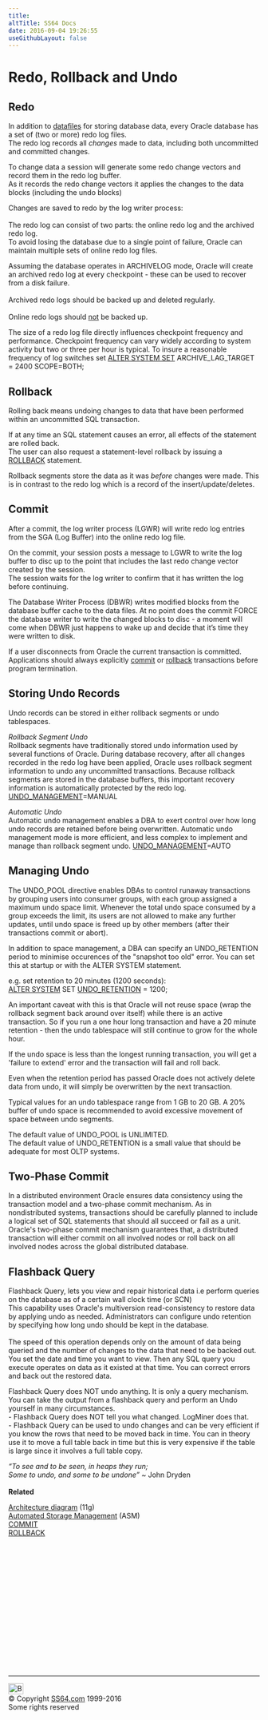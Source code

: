 ```yaml
---
title:
altTitle: SS64 Docs
date: 2016-09-04 19:26:55
useGithubLayout: false
---
```

<!-- #BeginLibraryItem "/Library/head_orasyntax.lbi" --><!-- #EndLibraryItem --><h1>Redo, Rollback and Undo</h1>
<h2>Redo</h2>
<p>  In addition to <a href="syntax-storage.html">datafiles</a> for storing database data,
  every Oracle database has a set of (two or more) redo log files. <br>
  The redo log records all <i>changes</i> made to data, including both uncommitted and
committed changes.</p>
<p>To change data a session will generate some redo change vectors and record them in the redo log buffer.<br>
As it records the redo change vectors it applies the changes to the data blocks (including the undo blocks)</p>
<p>Changes are saved to redo by the log writer process:<br>
  <br>
  The redo log can consist of two parts: the online redo log and the archived
  redo log. <br>
  To avoid losing the database due to a single point of failure, Oracle
  can maintain multiple sets of online redo log files. </p>
<p>Assuming the database  operates in ARCHIVELOG mode, Oracle will create an
  archived
redo log at every checkpoint - these can be used to 
recover from a disk failure. <br>
<br>
Archived
redo logs should be backed up and deleted regularly.<br>
<br>
Online redo logs should <a href="https://groups.google.com/forum/?hl=en#!msg/comp.databases.oracle.server/ScWw0wzCATk/_8rgfTgXjEoJ">not</a> be backed up.</p>
<p>The size of a redo log file
      directly influences checkpoint frequency and performance. Checkpoint frequency
  can vary widely according to system activity but two or three per hour is typical. To insure a reasonable frequency of log switches  set <span class="code"><a href="syntax-initora.html">ALTER SYSTEM SET</a> ARCHIVE_LAG_TARGET = 2400 SCOPE=BOTH;</span></p>
<h2>Rollback</h2>
<p>  Rolling back means undoing  changes to data that have been performed  within
an uncommitted SQL transaction. </p>
<p>If at any time an SQL statement causes an error, all effects of the statement
  are rolled back. <br>
  The user can also request a statement-level rollback by issuing a <a href="rollback.html">ROLLBACK</a>  statement.</p>
<p>Rollback segments  store the data as it was <i>before</i> changes were made. This
  is in contrast to the redo log which is a
record of the insert/update/deletes.</p>
<h2>Commit</h2>
<p>  After a commit, the log writer process (LGWR)  will write redo log entries from
  the SGA (Log
Buffer) into the online redo log file. </p>
<p>On the commit, your session posts a message to LGWR to write the log  buffer to disc up to the point that includes the last redo change vector  created by the session.<br>
The session waits for the log writer to confirm that it has written the log before continuing.</p>
<p>The Database Writer Process (DBWR) writes modified blocks from the database buffer cache to the data files. At no point does the commit FORCE the database writer to write the changed blocks to disc - a moment will come when DBWR just happens to wake up and decide that it’s  time  they were written to disk.</p>
<p>If a user disconnects from Oracle the current transaction is committed.<br>
  Applications should always explicitly <a href="commit.html">commit</a> or <a href="rollback.html">rollback</a> transactions before
program termination.</p>
<h2>Storing Undo Records</h2>
<p>  Undo records
can be stored in either rollback segments or undo tablespaces.</p>
<p><i>Rollback Segment Undo </i><br>
  Rollback segments have traditionally stored undo information
  used by several functions of Oracle. During database recovery, after all changes
  recorded in the redo log have been applied, Oracle uses rollback segment information
  to undo any uncommitted transactions. Because rollback segments are stored
  in the database buffers, this important recovery information is automatically
  protected by the redo log. <a href="syntax-initora.html">UNDO_MANAGEMENT</a>=MANUAL</p>
<p><i>Automatic Undo </i><br>
  Automatic undo management
  enables
  a DBA to exert control over how long undo records are retained before being
  overwritten. Automatic undo management mode is more efficient, and less complex
  to implement and manage than rollback segment undo. <a href="syntax-initora.html">UNDO_MANAGEMENT</a>=AUTO</p>
<h2>Managing Undo</h2>
<p>The UNDO_POOL directive enables DBAs to control
  runaway transactions by grouping users into
  consumer groups, with each group assigned a maximum undo space limit. Whenever
  the total undo space consumed by a group exceeds the limit, its users are
  not allowed to make any further updates, until undo space is freed up by other
  members (after their transactions commit or abort). </p>
<p>In addition to space management, a DBA can specify
    an UNDO_RETENTION period to minimise occurences of the "snapshot too old"
    error. You can  set this at
    startup or with the ALTER SYSTEM statement.</p>
<p> e.g.
        set retention to 20 minutes (1200 seconds): <br>
      <span class="code"><a href="system_a.html">ALTER SYSTEM</a> SET <a href="syntax-initora.html">UNDO_RETENTION</a> =
      1200;</span></p>
<p>An important caveat with this is that Oracle will not reuse space (wrap the rollback segment back around over itself) while there is an active transaction. So if you run a one hour long transaction and have a 20 minute retention - then the  undo tablespace will still continue to grow for the whole hour.</p>
<p>If the undo space is less than the longest running transaction, you will get a 'failure to extend' error and the transaction will fail and 
roll back.</p>
<p>Even when the retention period has passed Oracle does not actively delete data from undo, it will simply be overwritten by the next transaction. </p>
<p>Typical values for an 
undo tablespace range from 1 GB to 20 GB. A 20%
    buffer
        of undo space is recommended to avoid excessive movement of space between
undo segments.</p>
<p>The default value of
    UNDO_POOL
    is UNLIMITED.<br>
  The default value of
   UNDO_RETENTION is a small 
value that should be adequate for most OLTP systems.</p>
<h2>Two-Phase Commit</h2>
<p>  In a distributed environment
  Oracle ensures data consistency using the transaction model and
  a two-phase commit mechanism. As in nondistributed
  systems, transactions should be carefully planned to include a logical
  set of SQL statements that should all succeed or fail as a unit. Oracle's two-phase
  commit mechanism guarantees that, a distributed transaction will either
  commit on all involved nodes or roll back on all involved nodes across
  the
  global distributed database.</p>
<h2>Flashback Query</h2>
<p>  Flashback Query, lets you view and repair historical data i.e perform queries
  on the database as of a certain wall clock time (or SCN)<br>
  This capability uses Oracle's multiversion read-consistency to restore data by
  applying undo as needed. Administrators can configure undo retention by specifying
  how long undo should be kept in the database.<br>
  <br>
  The speed of this operation depends only on the amount of data being queried
  and the number of changes to the data that need to be backed out.<br>
  You set the date and time you want to view. Then any SQL query you execute operates
  on data as it existed at that time. You can correct errors and back out the restored
  data.</p>
<p>Flashback Query does NOT undo anything. It is only a query mechanism. You
  can take the output from a flashback query and perform an Undo yourself in
  many circumstances.<br>
  - Flashback Query does NOT tell you what changed. LogMiner does that.<br>
  - Flashback Query can be used to undo changes and can be very efficient if
  you know the rows that need to be moved back in time. You can in theory use
  it to move a full table back in time but this is very expensive if the table
is large since it involves a full table copy.</p>
<p> <span class="quote"><i>“To see and to be seen, in heaps they run; <br>
Some to undo, and some to be undone” ~ </i>John Dryden</span><br>
  <br>
<b>Related</b></p>
<p><a href="syntax-architecture.html">Architecture diagram</a> (11g)<br>
<a href="syntax-storage.html">Automated Storage Management</a> (ASM)<br>
<a href="commit.html">COMMIT</a><br>
<a href="rollback.html">ROLLBACK</a></p><!-- #BeginLibraryItem "/Library/foot_ora.lbi" --><p>
<!-- oracle-footer -->
<ins class="adsbygoogle" style="display:inline-block;width:300px;height:250px" data-ad-client="ca-pub-6140977852749469" data-ad-slot="4275490898"></ins>
<script>
(adsbygoogle = window.adsbygoogle || []).push({});
</script></p>
<hr>
<div id="bl" class="footer"><a href="syntax-redo.html#"><img src="../images/top.png" width="30" height="22" alt="Back to the Top"></a></div>
<div id="br" class="footer, tagline">© Copyright <a href="../index.html">SS64.com</a> 1999-2016<br>
Some rights reserved</div><!-- #EndLibraryItem -->


